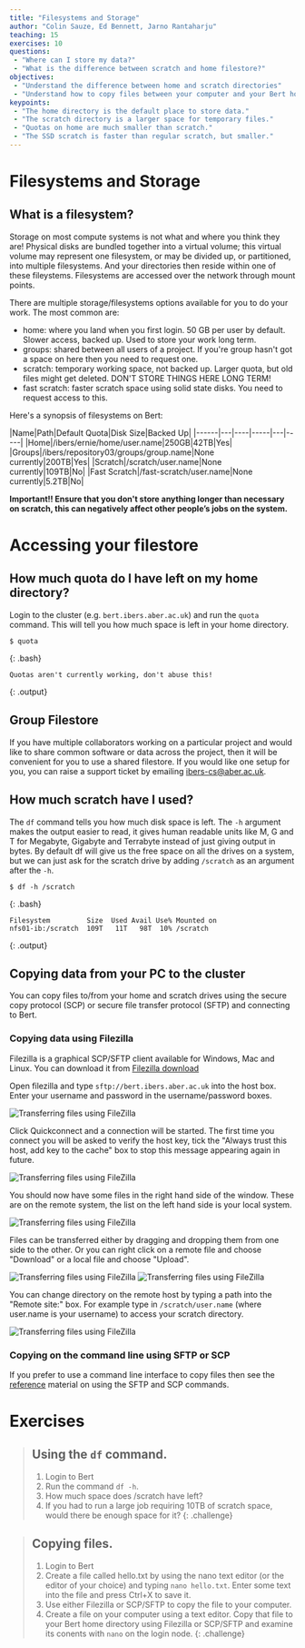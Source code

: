```yaml
---
title: "Filesystems and Storage"
author: "Colin Sauze, Ed Bennett, Jarno Rantaharju"
teaching: 15
exercises: 10
questions:
 - "Where can I store my data?"
 - "What is the difference between scratch and home filestore?"
objectives:
 - "Understand the difference between home and scratch directories"
 - "Understand how to copy files between your computer and your Bert home/scratch directories"
keypoints:
 - "The home directory is the default place to store data."
 - "The scratch directory is a larger space for temporary files."
 - "Quotas on home are much smaller than scratch."
 - "The SSD scratch is faster than regular scratch, but smaller."
---
```



# Filesystems and Storage

## What is a filesystem?
Storage on most compute systems is not what and where you think they are! Physical disks are bundled together into a virtual volume; this virtual volume may represent one filesystem, or may be divided up, or partitioned, into multiple filesystems. And your directories then reside within one of these fileystems. Filesystems are accessed over the network through mount points.

There are multiple storage/filesystems options available for you to do your work. The most common are:

* home: where you land when you first login. 50 GB per user by default. Slower access, backed up. Used to store your work long term. 
* groups: shared between all users of a project. If you're group hasn't got a space on here then you need to request one.
* scratch: temporary working space, not backed up. Larger quota, but old files might get deleted. DON'T STORE THINGS HERE LONG TERM!
* fast scratch: faster scratch space using solid state disks. You need to request access to this.


Here's a synopsis of filesystems on Bert:

|Name|Path|Default Quota|Disk Size|Backed Up|
|------|---|----|-----|---|-----|
|Home|/ibers/ernie/home/user.name|250GB|42TB|Yes|
|Groups|/ibers/repository03/groups/group.name|None currently|200TB|Yes|
|Scratch|/scratch/user.name|None currently|109TB|No|
|Fast Scratch|/fast-scratch/user.name|None currently|5.2TB|No|


**Important!! Ensure that you don't store anything longer than necessary on scratch, this can negatively affect other people’s jobs on the system.**


# Accessing your filestore

## How much quota do I have left on my home directory?

Login to the cluster (e.g. `bert.ibers.aber.ac.uk`) and run the ```quota``` command. This will tell you how much space is left in your home directory.

~~~
$ quota
~~~
{: .bash}

~~~
Quotas aren't currently working, don't abuse this!
~~~
{: .output}

## Group Filestore

If you have multiple collaborators working on a particular project and
would like to share common software or data across the project, then
it will be convenient for you to use a shared filestore. If you would like 
one setup for you, you can raise a support ticket by emailing ibers-cs@aber.ac.uk.

## How much scratch have I used?

The ```df``` command tells you how much disk space is left. The ```-h``` argument makes the output easier to read, it gives human readable units like M, G and T for Megabyte, Gigabyte and Terrabyte instead of just giving output in bytes. By default df will give us the free space on all the drives on a system, but we can just ask for the scratch drive by adding ```/scratch``` as an argument after the ```-h```.

~~~
$ df -h /scratch
~~~
{: .bash}

~~~
Filesystem         Size  Used Avail Use% Mounted on
nfs01-ib:/scratch  109T   11T   98T  10% /scratch
~~~
{: .output}

## Copying data from your PC to the cluster

You can copy files to/from your home and scratch drives using the secure copy protocol (SCP) or secure file transfer protocol (SFTP) and connecting to Bert. 

### Copying data using Filezilla

Filezilla is a graphical SCP/SFTP client available for Windows, Mac and Linux. You can download it from [Filezilla download](https://filezilla-project.org/download.php?type=client)

Open filezilla and type ```sftp://bert.ibers.aber.ac.uk``` into the host box. Enter your username and password in the username/password boxes.

![Transferring files using FileZilla](../fig/filezilla1.png)

Click Quickconnect and a connection will be started. The first time you connect you will be asked to verify the host key, tick the "Always trust this host, add key to the cache" box to stop this message appearing again in future.

![Transferring files using FileZilla](../fig/filezilla2.png)

You should now have some files in the right hand side of the window. These are on the remote system, the list on the left hand side is your local system.

![Transferring files using FileZilla](../fig/filezilla3.png)

Files can be transferred either by dragging and dropping them from one side to the other. Or you can right click on a remote file and choose "Download" or a local file and choose "Upload". 

![Transferring files using FileZilla](../fig/filezilla4.png)
![Transferring files using FileZilla](../fig/filezilla5.png)

You can change directory on the remote host by typing a path into the "Remote site:" box. For example type in ```/scratch/user.name``` (where user.name is your username) to access your scratch directory. 

![Transferring files using FileZilla](../fig/filezilla6.png)


### Copying on the command line using SFTP or SCP

If you prefer to use a command line interface to copy files then see the [reference](reference) material on using the SFTP and SCP commands. 


# Exercises

> ## Using the `df` command. 
> 1. Login to Bert
> 2. Run the command `df -h`.
> 3. How much space does /scratch have left?
> 4. If you had to run a large job requiring 10TB of scratch space, would there be enough space for it?
{: .challenge}

> ## Copying files.
> 1. Login to Bert
> 2. Create a file called hello.txt by using the nano text editor (or the editor of your choice) and typing `nano hello.txt`. Enter some text into the file and press Ctrl+X to save it. 
> 3. Use either Filezilla or SCP/SFTP to copy the file to your computer. 
> 4. Create a file on your computer using a text editor. Copy that file to your Bert home directory using Filezilla or SCP/SFTP and examine its conents with `nano` on the login node. 
{: .challenge}
